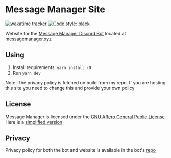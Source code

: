 # Message Manager Site

[![wakatime tracker](https://wakatime.com/badge/github/AnotherCat/message-manager-site.svg)](https://wakatime.com/badge/github/AnotherCat/message-manager-site) [![Code style: black](https://img.shields.io/badge/code%20style-black-000000.svg)](https://github.com/psf/black)

Website for the [Message Manager Discord Bot](https://github.com/AnotherCat/message-bot) located at [messagemanager.xyz](https://messagemanager.xyz)

## Using

1. Install requirements: `yarn install -D`
2. Run `yarn dev`

Note: The privacy policy is fetched on build from my repo. If you are hosting this site you need to change this and provide your own policy

## License

Message Manager is licensed under the [GNU Affero General Public License](https://github.com/AnotherCat/message-bot/blob/master/LICENSE)  
Here is a [simplified version](<https://tldrlegal.com/license/gnu-affero-general-public-license-v3-(agpl-3.0)#summary>)

## Privacy

Privacy policy for both the bot and website is available in the bot's [repo](https://github.com/AnotherCat/message-bot/blob/master/PRIVACY_POLICY.md)
